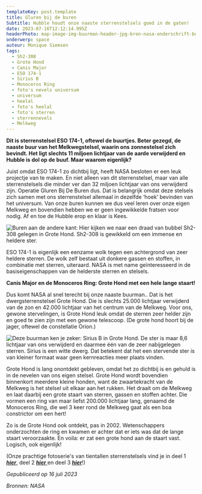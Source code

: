 ```yaml
---
templateKey: post.template
title: Gluren bij de buren
Subtitle: Hubble houdt onze naaste sterrenstelsels goed in de gaten!
date: 2023-07-16T12:12:14.995Z
headerPhoto: map-image-img-buurman-header-jpg-bron-nasa-onderschrift-buurman-header
onderwerp: space
auteur: Monique Siemsen
tags:
  - Sh2-308
  - Grote Hond
  - Canis Major
  - ESO 174-1
  - Sirius B
  - Monoceros Ring
  - foto's nevels universum
  - universum
  - heelal
  - foto's heelal
  - foto's sterren
  - sterrennevels
  - Melkweg
---
```

**Dit is sterrenstelsel ESO 174-1, oftewel de buurtjes. Beter gezegd, de naaste buur van het Melkwegstelsel, waarin ons zonnestelsel zich bevindt. Het ligt slechts 11 miljoen lichtjaar van de aarde verwijderd en Hubble is dol op de buuf. Maar waarom eigenlijk?**

Juist omdat ESO 174-1 zo dichtbij ligt, heeft NASA besloten er een leuk projectje van te maken. En niet alleen van dit sterrenstelsel, maar van alle sterrenstelsels die minder ver dan 32 miljoen lichtjaar van ons verwijderd zijn. Operatie Gluren Bij De Buren dus. Dat is belangrijk omdat deze stelsels zich samen met ons sterrenstelsel allemaal in dezelfde ‘hoek’ bevinden van het universum. Van onze buren kunnen we dus veel leren over onze eigen Melkweg en bovendien hebben we er geen ingewikkelde fratsen voor nodig. Af en toe de Hubble erop en klaar is Kees.





![Buren aan de andere kant: Hier kijken we naar een draad van bubbel Sh2-308 gelegen in Grote Hond. Sh2-308 is gewikkeld om een immense en heldere ster.](/img/buurman-1-grote-hond.jpg "NASA")

E﻿SO 174-1 is eigenlijk een eenzame wolk tegen een achtergrond van zeer heldere sterren. De wolk zelf bestaat uit donkere gassen en stoffen, in combinatie met sterren, uiteraard. NASA is met name geïnteresseerd in de basiseigenschappen van de helderste sterren en stelsels. 

**C﻿anis Major en de Monoceros Ring: Grote Hond met een hele lange staart!**

Dus komt NASA al snel terecht bij onze naaste buurman.. Dat is het dwergsterrenstelsel Grote Hond. Die is slechts 25.000 lichtjaar verwijderd van de zon en 42.000 lichtjaar van het centrum van de Melkweg. Voor ons, gewone stervelingen, is Grote Hond leuk omdat de sterren zeer helder zijn en goed te zien zijn met een gewone telescoop. (De grote hond hoort bij de jager, oftewel de constellatie Orion.) 

![Deze buurman ken je zeker: Sirius B in Grote Hond. De ster is maar 8,6 lichtjaar van ons verwijderd en daarmee één van de zeer nabijgelegen sterren. Sirius is een witte dwerg. Dat betekent dat het een stervende ster is van kleiner formaat waar geen kernreacties meer plaats vinden.](/img/buurman-2-sirius-b.jpg "NASA")

Grote Hond is lang onontdekt gebleven, omdat het zo dichtbij is en gehuld is in de nevelen van ons eigen stelsel. Grote Hond wordt bovendien binnenkort meerdere kleine honden, want de zwaartekracht van de Melkweg is het stelsel uit elkaar aan het rukken. Het draait om de Melkweg en laat daarbij een grote staart van sterren, gassen en stoffen achter. Die vormen een ring van maar liefst 200.000 lichtjaar lang, genaamd de Monoceros Ring, die wel 3 keer rond de Melkweg gaat als een boa constrictor om een hert!

Zo is de Grote Hond ook ontdekt, pas in 2002. Wetenschappers onderzochten de ring en kwamen er achter dat er iets was dat de lange staart veroorzaakte. En voila: er zat een grote hond aan de staart vast. Logisch, ook eigenlijk!

(﻿Onze prachtige fotoserie's van tientallen sterrenstelsels vind je in deel 1 ***[hier](/galactische-wieg-en-sterfbed)***, deel 2 [***hier*** ](/interstellaire-gas-en-stofwolken)en deel 3 ***[hier](/kosmische-wolken-van-sterren)***!)

*Gepubliceerd op 16 juli 2023*

*Bronnen: NASA*